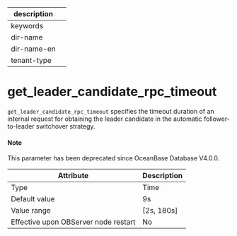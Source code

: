 | description ||
|---|---|
| keywords ||
| dir-name ||
| dir-name-en ||
| tenant-type ||

get_leader_candidate_rpc_timeout
=====================================================

`get_leader_candidate_rpc_timeout` specifies the timeout duration of an internal request for obtaining the leader candidate in the automatic follower-to-leader switchover strategy.

<main id="notice" type='explain'>
  <h4>Note</h4>
  <p>This parameter has been deprecated since OceanBase Database V4.0.0. </p>
</main>

| **Attribute** | **Description** |
|------------------|--------------|
| Type | Time |
| Default value | 9s |
| Value range | \[2s, 180s\] |
| Effective upon OBServer node restart | No |



